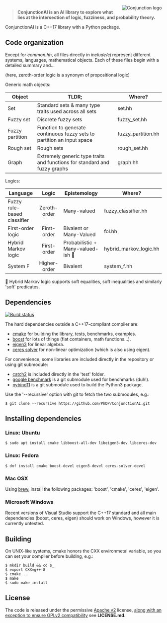 <img src='http://phdp.github.io/images/cj-200.png' alt='Conjunction logo' align='right'/>

> **ConjunctionAI is an AI library to explore what lies at the intersection of logic, fuzziness, and
probability theory.**

ConjunctionAI is a C++17 library with a Python package.

## Code organization

Except for *common.hh*, all files directly in *include/cj* represent different systems, languages,
mathematical objects. Each of these files begin with a detailed summary and...

(here, zeroth-order logic is a synonym of propositional logic)

Generic math objects:

| Object                             | TLDR;                                                     | Where?                     |
| ---------------------------------- | --------------------------------------------------------  | -------------------------- |
| Set                                | Standard sets & many type traits used across all sets     | set.hh        |
| Fuzzy set                          | Discrete fuzzy sets                                       | fuzzy_set.hh                     |
| Fuzzy partition                    | Function to generate continuous fuzzy sets to partition an input space | fuzzy_partition.hh     |
| Rough set                          | Rough sets                                                | rough_set.hh                |
| Graph                              | Extremely generic type traits and functions for standard and fuzzy graphs | graph.hh                |

Logics:

| Language                           | Logic         | Epistemology                              | Where?                     |
| ---------------------------------- |:-------------:| ----------------------------------------- | -------------------------- |
| Fuzzy rule-based classifier        | Zeroth-order  | Many-valued                               | fuzzy_classifier.hh        |
| First-order logic                  | First-order   | Bivalent or Many-Valued                   | fol.hh                     |
| Hybrid Markov logic                | First-order   | Probabilistic + Many-valued-ish :star2:   | hybrid_markov_logic.hh     |
| System F                           | Higher-order  | Bivalent                                  | system_f.hh                |

:star2: Hybrid Markov logic supports soft equalities, soft inequalities and similarly 'soft'
predicates.

## Dependencies
[![Build status](https://travis-ci.org/PhDP/ConjunctionAI.svg?branch=master)](https://travis-ci.org/PhDP/ConjunctionAI)

The hard dependencies outside a C++17-compliant compiler are:

* [cmake](https://cmake.org/) for building the library, tests, benchmarks, examples.
* [boost](https://www.boost.org/) for lots of things (flat containers, math functions...).
* [eigen3](http://eigen.tuxfamily.org/) for linear algebra.
* [ceres solver](http://ceres-solver.org/) for non-linear optimization (which is also using eigen).

For convenience, some libraries are included directly in the repository or using git submodule:

* [catch2](https://github.com/catchorg/Catch2/) is included directly in the 'test' folder.
* [google benchmark](https://github.com/google/benchmark/) is a git submodule used for benchmarks (duh!).
* [pybind11](https://github.com/pybind/pybind11/) is a git submodule used to build the Python3 package.

Use the '--recursive' option with git to fetch the two submodules, e.g.:

    $ git clone --recursive https://github.com/PhDP/ConjunctionAI.git

## Installing dependencies

### Linux: Ubuntu

    $ sudo apt install cmake libboost-all-dev libeigen3-dev libceres-dev

### Linux: Fedora

    $ dnf install cmake boost-devel eigen3-devel ceres-solver-devel

### Mac OSX

Using [brew](https://brew.sh/), install the following packages: 'boost',
'cmake', 'ceres', 'eigen'.

### Microsoft Windows

Recent versions of Visual Studio support the C++17 standard and all main dependencies (boost,
ceres, eigen) should work on Windows, however it is currently untested.

## Building

On UNIX-like systems, cmake honors the CXX environmetal variable, so you can set your compiler
before building, e.g.:

    $ mkdir build && cd $_
    $ export CXX=g++-8
    $ cmake ..
    $ make
    $ sudo make install

## License

The code is released under the permissive [Apache v2](http://www.apache.org/licenses/LICENSE-2.0)
license, [along with an exception to ensure GPLv2 compatibility](https://lwn.net/Articles/701155/) see
**LICENSE.md**.

